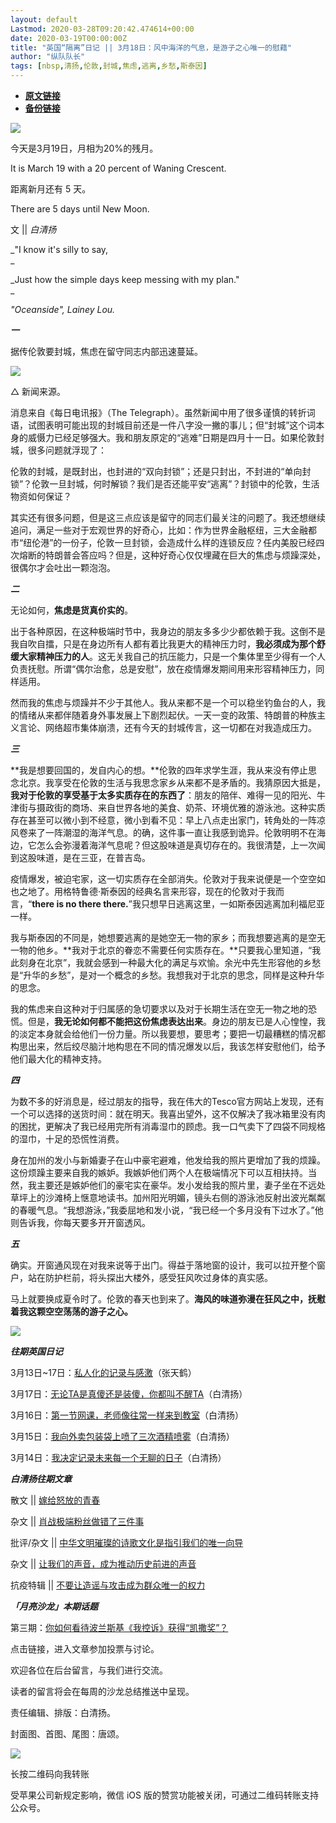 ```yaml
---
layout: default
Lastmod: 2020-03-28T09:20:42.474614+00:00
date: 2020-03-19T00:00:00Z
title: "英国“隔离”日记 || 3月18日：风中海洋的气息，是游子之心唯一的慰藉"
author: "纵队队长"
tags: [nbsp,清扬,伦敦,封城,焦虑,逃离,乡愁,斯泰因]
---
```


* [**原文链接**](https://mp.weixin.qq.com/s/-eb8SC9BfRbAPfYy93sa3w)
* [**备份链接**](http://archive.ph/Sm2i8)


![](/images/post/e6b79f899f1774158887aca9c51f331c.jpg)

今天是3月19日，月相为20%的残月。

It is March 19 with a 20 percent of Waning Crescent.  

距离新月还有 5 天。

There are 5 days until New Moon.

文 || _白清扬_

  

  

_"I know it's silly to say,  
_

_Just how the simple days keep messing with my plan."  
_

_"Oceanside", Lainey Lou._

  

  

  

_**一**_

  

据传伦敦要封城，焦虑在留守同志内部迅速蔓延。

![](/images/post/91b0bdaffe798a8e11cefeb49f4c9f6d.jpg)

△ 新闻来源。

消息来自《每日电讯报》（The Telegraph）。虽然新闻中用了很多谨慎的转折词语，试图表明可能出现的封城目前还是一件八字没一撇的事儿；但“封城”这个词本身的威慑力已经足够强大。我和朋友原定的“逃难”日期是四月十一日。如果伦敦封城，很多问题就浮现了：

伦敦的封城，是既封出，也封进的“双向封锁”；还是只封出，不封进的“单向封锁”？伦敦一旦封城，何时解锁？我们是否还能平安“逃离”？封锁中的伦敦，生活物资如何保证？

其实还有很多问题，但是这三点应该是留守的同志们最关注的问题了。我还想继续追问，满足一些对于宏观世界的好奇心，比如：作为世界金融枢纽，三大金融都市“纽伦港”的一份子，伦敦一旦封锁，会造成什么样的连锁反应？任内美股已经四次熔断的特朗普会答应吗？但是，这种好奇心仅仅埋藏在巨大的焦虑与烦躁深处，很偶尔才会吐出一颗泡泡。

  

  

_**二**_

  

无论如何，**焦虑是货真价实的**。

出于各种原因，在这种极端时节中，我身边的朋友多多少少都依赖于我。这倒不是我自吹自擂，只是在身边所有人都有着比我更大的精神压力时，**我必须成为那个舒缓大家精神压力的人**。这无关我自己的抗压能力，只是一个集体里至少得有一个人负责抚慰。所谓“偶尔治愈，总是安慰”，放在疫情爆发期间用来形容精神压力，同样适用。

然而我的焦虑与烦躁并不少于其他人。我从来都不是一个可以稳坐钓鱼台的人，我的情绪从来都伴随着身外事发展上下剧烈起伏。一天一变的政策、特朗普的种族主义言论、网络超市集体崩溃，还有今天的封城传言，这一切都在对我造成压力。

  

  

_**三**_

  

**我是想要回国的，发自内心的想。**伦敦的四年求学生涯，我从来没有停止思念北京。我享受在伦敦的生活与我思念家乡从来都不是矛盾的。我猜原因大抵是，**我对于伦敦的享受基于太多实质存在的东西了**：朋友的陪伴、难得一见的阳光、牛津街与摄政街的商场、来自世界各地的美食、奶茶、环境优雅的游泳池。这种实质存在甚至可以微小到不经意，微小到看不见：早上八点走出家门，转角处的一阵凉风卷来了一阵潮湿的海洋气息。的确，这件事一直让我感到诡异。伦敦明明不在海边，它怎么会弥漫着海洋气息呢？但这股味道是真切存在的。我很清楚，上一次闻到这股味道，是在三亚，在普吉岛。

疫情爆发，被迫宅家，这一切实质存在全部消失。伦敦对于我来说便是一个空空如也之地了。用格特鲁德·斯泰因的经典名言来形容，现在的伦敦对于我而言，“**there is no there there.**”我只想早日逃离这里，一如斯泰因逃离加利福尼亚一样。

我与斯泰因的不同是，她想要逃离的是她空无一物的家乡；而我想要逃离的是空无一物的他乡。**我对于北京的眷恋不需要任何实质存在。**只要我心里知道，“我此刻身在北京”，我就会感到一种最大化的满足与欢愉。余光中先生形容他的乡愁是“升华的乡愁”，是对一个概念的乡愁。我想我对于北京的思念，同样是这种升华的思念。

我的焦虑来自这种对于归属感的急切要求以及对于长期生活在空无一物之地的恐慌。但是，**我无论如何都不能把这份焦虑表达出来**。身边的朋友已是人心惶惶，我的淡定本身就会给他们一份力量。所以我要想，要思考；要把一切最糟糕的情况都构思出来，然后绞尽脑汁地构思在不同的情况爆发以后，我该怎样安慰他们，给予他们最大化的精神支持。

  

  

_**四**_

  

为数不多的好消息是，经过朋友的指导，我在伟大的Tesco官方网站上发现，还有一个可以选择的送货时间：就在明天。我喜出望外，这不仅解决了我冰箱里没有肉的困扰，更解决了我已经用完所有消毒湿巾的顾虑。我一口气卖下了四袋不同规格的湿巾，十足的恐慌性消费。

身在加州的发小与新婚妻子在山中豪宅避难，他发给我的照片更增加了我的烦躁。这份烦躁主要来自我的嫉妒。我嫉妒他们两个人在极端情况下可以互相扶持。当然，我主要还是嫉妒他们的豪宅实在豪华。发小发给我的照片里，妻子坐在不远处草坪上的沙滩椅上惬意地读书。加州阳光明媚，镜头右侧的游泳池反射出波光粼粼的春暖气息。“我想游泳，”我委屈地和发小说，“我已经一个多月没有下过水了。”他则告诉我，你每天要多开开窗透风。

  

  

_**五**_

  

确实。开窗通风现在对我来说等于出门。得益于落地窗的设计，我可以拉开整个窗户，站在防护栏前，将头探出大楼外，感受狂风吹过身体的真实感。

马上就要换成夏令时了。伦敦的春天也到来了。**海风的味道弥漫在狂风之中，抚慰着我这颗空空荡荡的游子之心。**

![](/images/post/30da05a5c0749661f667ba8409a38abd.jpg)

  

  

  

_**往期英国日记**_

  

3月13日~17日：[私人化的记录与感激](http://mp.weixin.qq.com/s?__biz=MzA4MTkwMzQ3MA==&mid=2654623007&idx=2&sn=e48641adfb44ce759a2bd22067571dfd&chksm=84431f1eb3349608c3c46e13e4d80d809d6366e4360719798596d9237c1adaca61ff8649a7a4&scene=21#wechat_redirect)（张天鹤）

3月17日：[无论TA是真傻还是装傻，你都叫不醒TA](http://mp.weixin.qq.com/s?__biz=MzA4MTkwMzQ3MA==&mid=2654623007&idx=1&sn=41197dcdae748e3ad2087652139cc60a&chksm=84431f1eb33496085a1d6c6dc0a5fde779baaf7723b192e9fd1440a52aac7e19438cc7ccabf0&scene=21#wechat_redirect)（白清扬）

3月16日：[第一节网课，老师像往常一样来到教室](http://mp.weixin.qq.com/s?__biz=MzA4MTkwMzQ3MA==&mid=2654622994&idx=2&sn=e432d69a27945356f277e56d027177f1&chksm=84431f13b33496053ecc7950d1066900cb60f9b0344bbde8cd0faccb7ef86de4fe91bccfbacb&scene=21#wechat_redirect)（白清扬）

3月15日：[我向外卖包装袋上喷了三次酒精喷雾](http://mp.weixin.qq.com/s?__biz=MzA4MTkwMzQ3MA==&mid=2654622966&idx=1&sn=471a07f59a8811820423c16a47668898&chksm=84431ef7b33497e1c459f7c0dd87ee30d99c9ceb0ecf1853540af20dcc1e4f4fb25d68d40f3f&scene=21#wechat_redirect)（白清扬）

3月14日：[我决定记录未来每一个无聊的日子](http://mp.weixin.qq.com/s?__biz=MzA4MTkwMzQ3MA==&mid=2654622949&idx=1&sn=0a171d75c5d82ad43732f4d4c408bdbf&chksm=84431ee4b33497f262eaa17381f97beb05fa1c924d64fbe9a1b4a8f01cb2a68f3169d854f7f7&scene=21#wechat_redirect)（白清扬）

  

  

_**白清扬往期文章**_

  

散文 || [嫁给怒放的青春](http://mp.weixin.qq.com/s?__biz=MzA4MTkwMzQ3MA==&mid=2654622912&idx=1&sn=9a2f5be094ef88fe90374f247799d775&chksm=84431ec1b33497d763a0579bccabe4719ee67872d85911c8f87d27badb8239883028c869ae55&scene=21#wechat_redirect)

杂文 || [肖战极端粉丝做错了三件事](http://mp.weixin.qq.com/s?__biz=MzA4MTkwMzQ3MA==&mid=2654622842&idx=1&sn=0474e90cbc28fec53291082a079bd73d&chksm=84431e7bb334976dadd19ff48ae21d18531a217eb91d9386231066ec1ebc071f959bd5c7f69c&scene=21#wechat_redirect)

批评/杂文 || [中华文明璀璨的诗歌文化是指引我们的唯一向导](http://mp.weixin.qq.com/s?__biz=MzA4MTkwMzQ3MA==&mid=2654622696&idx=2&sn=0c485aad98490ccc6c0db6e14ecb047d&chksm=844319e9b33490ffe3230155ae3537eb3fc0189abc5e89a865451a4103da08b31942fbb01cbf&scene=21#wechat_redirect)

杂文 || [让我们的声音，成为推动历史前进的声音](http://mp.weixin.qq.com/s?__biz=MzA4MTkwMzQ3MA==&mid=2654622570&idx=1&sn=e209cc4d1f9d9635bd448f1569327a3c&chksm=8443196bb334907d6b0e222c746b8b35ce7cfcdd57a907dd926e4ba456bf89810f5d87b77985&scene=21#wechat_redirect)

抗疫特辑 || [不要让造谣与攻击成为群众唯一的权力](http://mp.weixin.qq.com/s?__biz=MzA4MTkwMzQ3MA==&mid=2654622545&idx=1&sn=f2dd01bb9ec4e7d5931ce31fca5a698a&chksm=84431950b3349046c3df444d583f0f57143873cb2316e0a10b476d29c8d35245bb563c56f7cd&scene=21#wechat_redirect)

  

  

_**「月亮沙龙」本期话题**_

  

第三期：[你如何看待波兰斯基《我控诉》获得“凯撒奖”？](http://mp.weixin.qq.com/s?__biz=MzA4MTkwMzQ3MA==&mid=2654622994&idx=1&sn=9908e4ae9193746711b69a0e12e7966f&chksm=84431f13b334960505f2a0d9cbdda7ee4e972e7f6aca0e7353f85b9ed788ebe3e910e0da9648&scene=21#wechat_redirect)

  

点击链接，进入文章参加投票与讨论。  

欢迎各位在后台留言，与我们进行交流。

读者的留言将会在每周的沙龙总结推送中呈现。

  

  

  

责任编辑、排版：白清扬。

封面图、首图、尾图：唐颂。

  

![](/images/post/5ed7799448d0eb8119348db31d9492b8.jpg)

长按二维码向我转账

受苹果公司新规定影响，微信 iOS 版的赞赏功能被关闭，可通过二维码转账支持公众号。

